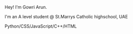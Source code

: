 Hey! I'm Gowri Arun. 

I'm an A level student @ St.Marrys Catholic highschool, UAE 

Python/CSS/JavaScript/C++/HTML
